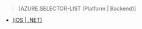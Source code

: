﻿> [AZURE.SELECTOR-LIST (Platform | Backend)]
- [(iOS | .NET)](../articles/app-service-mobile-dotnet-backend-ios-aad-sso-preview.md)
<!--- [(Windows 8.x Store C# | .NET)](../articles/mobile-services-windows-store-dotnet-adal-sso-authentication.md)-->
<!--- [(Xamarin.iOS | .NET)](../articles/mobile-services-dotnet-backend-xamarin-ios-adal-sso-authentication.md)-->